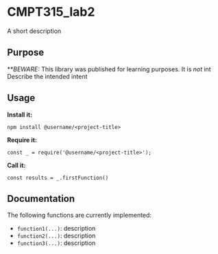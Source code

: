 # CMPT315_lab2

A short description

## Purpose

**_BEWARE:_ This library was published for learning purposes. It is _not_ int
Describe the intended intent

## Usage

**Install it:**

`npm install @username/<project-title>`

**Require it:**

`const _ = require('@username/<project-title>');`

**Call it:**

`const results = _.firstFunction()`

## Documentation
The following functions are currently implemented:
* `function1(...)`: description
* `function2(...)`: description
* `function3(...)`: description